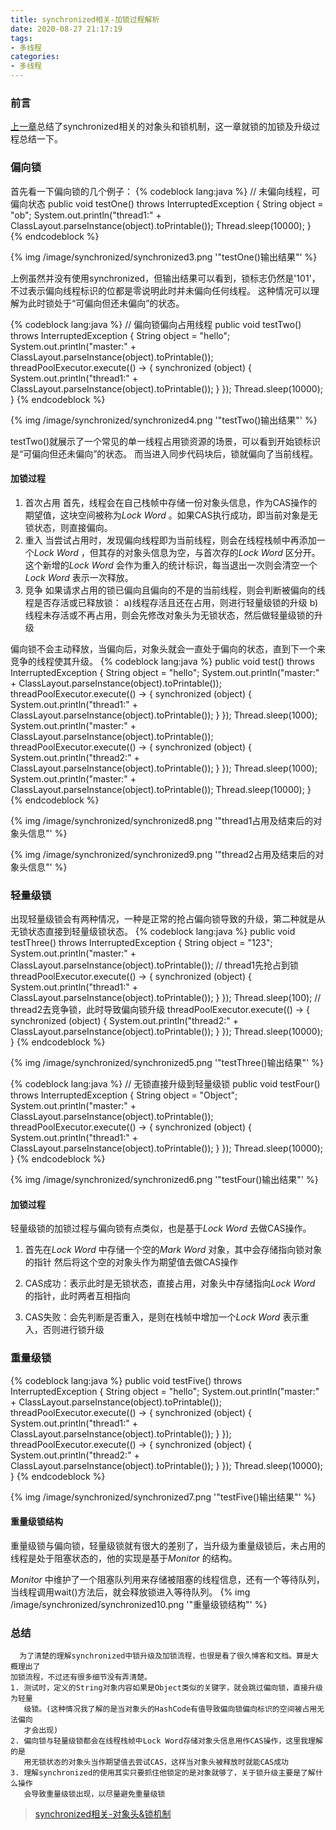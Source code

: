 ```yaml
---
title: synchronized相关-加锁过程解析
date: 2020-08-27 21:17:19
tags:
- 多线程
categories:
- 多线程
---
```


### 前言

  [上一章](https://rel-fly.com/2020/08/15/synchronized1/)总结了synchronized相关的对象头和锁机制，这一章就锁的加锁及升级过程总结一下。
<!-- more -->

### 偏向锁
  
  首先看一下偏向锁的几个例子：
{% codeblock lang:java %}
// 未偏向线程，可偏向状态
public void testOne() throws InterruptedException {
    String object = "ob";
    System.out.println("thread1:" + ClassLayout.parseInstance(object).toPrintable());
    Thread.sleep(10000);
}
{% endcodeblock %}

{% img  /image/synchronized/synchronized3.png  '"testOne()输出结果"' %}

  上例虽然并没有使用synchronized，但输出结果可以看到，锁标志仍然是'101'，不过表示偏向线程标识的位都是零说明此时并未偏向任何线程。
  这种情况可以理解为此时锁处于“可偏向但还未偏向”的状态。

{% codeblock lang:java %}
// 偏向锁偏向占用线程
public void testTwo() throws InterruptedException {
    String object = "hello";
    System.out.println("master:" + ClassLayout.parseInstance(object).toPrintable());
    threadPoolExecutor.execute(() -> {
        synchronized (object) {
            System.out.println("thread1:" + ClassLayout.parseInstance(object).toPrintable());
        }
    });
    Thread.sleep(10000);
}
{% endcodeblock %}

{% img  /image/synchronized/synchronized4.png  '"testTwo()输出结果"' %}

  testTwo()就展示了一个常见的单一线程占用锁资源的场景，可以看到开始锁标识是“可偏向但还未偏向”的状态。
  而当进入同步代码块后，锁就偏向了当前线程。

#### 加锁过程

  1. 首次占用
    首先，线程会在自己栈帧中存储一份对象头信息，作为CAS操作的期望值，这块空间被称为*Lock Word* 。如果CAS执行成功，即当前对象是无锁状态，则直接偏向。
  2. 重入
    当尝试占用时，发现偏向线程即为当前线程，则会在线程栈帧中再添加一个*Lock Word* ，但其存的对象头信息为空，与首次存的*Lock Word* 区分开。
    这个新增的*Lock Word* 会作为重入的统计标识，每当退出一次则会清空一个*Lock Word* 表示一次释放。
  3. 竞争
    如果请求占用的锁已偏向且偏向的不是的当前线程，则会判断被偏向的线程是否存活或已释放锁：
    a)线程存活且还在占用，则进行轻量级锁的升级
    b)线程未存活或不再占用，则会先修改对象头为无锁状态，然后做轻量级锁的升级
  

  偏向锁不会主动释放，当偏向后，对象头就会一直处于偏向的状态，直到下一个来竞争的线程使其升级。
{% codeblock lang:java %}
public void test() throws InterruptedException {
    String object = "hello";
    System.out.println("master:" + ClassLayout.parseInstance(object).toPrintable());
    threadPoolExecutor.execute(() -> {
        synchronized (object) {
            System.out.println("thread1:" + ClassLayout.parseInstance(object).toPrintable());
        }
    });
    Thread.sleep(1000);
    System.out.println("master:" + ClassLayout.parseInstance(object).toPrintable());
    threadPoolExecutor.execute(() -> {
        synchronized (object) {
            System.out.println("thread2:" + ClassLayout.parseInstance(object).toPrintable());
        }
    });
    Thread.sleep(1000);
    System.out.println("master:" + ClassLayout.parseInstance(object).toPrintable());
    Thread.sleep(10000);
}
{% endcodeblock %}

{% img  /image/synchronized/synchronized8.png  '"thread1占用及结束后的对象头信息"' %}

{% img  /image/synchronized/synchronized9.png  '"thread2占用及结束后的对象头信息"' %}

### 轻量级锁

  出现轻量级锁会有两种情况，一种是正常的抢占偏向锁导致的升级，第二种就是从无锁状态直接到轻量级锁状态。
{% codeblock lang:java %}
public void testThree() throws InterruptedException {
    String object = "123";
    System.out.println("master:" + ClassLayout.parseInstance(object).toPrintable());
    // thread1先抢占到锁
    threadPoolExecutor.execute(() -> {
        synchronized (object) {
            System.out.println("thread1:" + ClassLayout.parseInstance(object).toPrintable());
        }
    });
    Thread.sleep(100);
    // thread2去竞争锁，此时导致偏向锁升级
    threadPoolExecutor.execute(() -> {
        synchronized (object) {
            System.out.println("thread2:" + ClassLayout.parseInstance(object).toPrintable());
        }
    });
    Thread.sleep(10000);
}
{% endcodeblock %}

{% img  /image/synchronized/synchronized5.png  '"testThree()输出结果"' %}

{% codeblock lang:java %}
// 无锁直接升级到轻量级锁
public void testFour() throws InterruptedException {
    String object = "Object";
    System.out.println("master:" + ClassLayout.parseInstance(object).toPrintable());
    threadPoolExecutor.execute(() -> {
        synchronized (object) {
            System.out.println("thread1:" + ClassLayout.parseInstance(object).toPrintable());
        }
    });
    Thread.sleep(10000);
}
{% endcodeblock %}

{% img  /image/synchronized/synchronized6.png  '"testFour()输出结果"' %}

#### 加锁过程
  
  轻量级锁的加锁过程与偏向锁有点类似，也是基于*Lock Word* 去做CAS操作。
  1. 首先在*Lock Word* 中存储一个空的*Mark Word* 对象，其中会存储指向锁对象的指针
     然后将这个空的对象头作为期望值去做CAS操作

  2. CAS成功：表示此时是无锁状态，直接占用，对象头中存储指向*Lock Word* 的指针，此时两者互相指向
     
  3. CAS失败：会先判断是否重入，是则在栈帧中增加一个*Lock Word* 表示重入，否则进行锁升级


### 重量级锁

{% codeblock lang:java %}
public void testFive() throws InterruptedException {
    String object = "hello";
    System.out.println("master:" + ClassLayout.parseInstance(object).toPrintable());
    threadPoolExecutor.execute(() -> {
        synchronized (object) {
            System.out.println("thread1:" + ClassLayout.parseInstance(object).toPrintable());
        }
    });
    threadPoolExecutor.execute(() -> {
        synchronized (object) {
            System.out.println("thread2:" + ClassLayout.parseInstance(object).toPrintable());
        }
    });
    Thread.sleep(10000);
}
{% endcodeblock %}

{% img  /image/synchronized/synchronized7.png  '"testFive()输出结果"' %}

#### 重量级锁结构
  
  重量级锁与偏向锁，轻量级锁就有很大的差别了，当升级为重量级锁后，未占用的线程是处于阻塞状态的，他的实现是基于*Monitor* 的结构。

  *Monitor* 中维护了一个阻塞队列用来存储被阻塞的线程信息，还有一个等待队列，当线程调用wait()方法后，就会释放锁进入等待队列。
  {% img  /image/synchronized/synchronized10.png  '"重量级锁结构"' %}

### 总结

      为了清楚的理解synchronized中锁升级及加锁流程，也很是看了很久博客和文档。算是大概理出了
    加锁流程，不过还有很多细节没有弄清楚。
    1. 测试时，定义的String对象内容如果是Object类似的关键字，就会跳过偏向锁，直接升级为轻量
       级锁。(这种情况我了解的是当对象头的HashCode有值导致偏向锁偏向标识的空间被占用无法偏向
       才会出现)
    2. 偏向锁与轻量级锁都会在线程栈帧中Lock Word存储对象头信息用作CAS操作，这里我理解的是
       用无锁状态的对象头当作期望值去尝试CAS，这样当对象头被释放时就能CAS成功
    3. 理解synchronized的使用其实只要抓住他锁定的是对象就够了，关于锁升级主要是了解什么操作
       会导致重量级锁出现，以尽量避免重量级锁

> [synchronized相关-对象头&锁机制](https://rel-fly.com/2020/08/15/synchronized1/)
